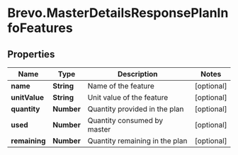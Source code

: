 # Brevo.MasterDetailsResponsePlanInfoFeatures

## Properties
Name | Type | Description | Notes
------------ | ------------- | ------------- | -------------
**name** | **String** | Name of the feature | [optional] 
**unitValue** | **String** | Unit value of the feature | [optional] 
**quantity** | **Number** | Quantity provided in the plan | [optional] 
**used** | **Number** | Quantity consumed by master | [optional] 
**remaining** | **Number** | Quantity remaining in the plan | [optional] 


